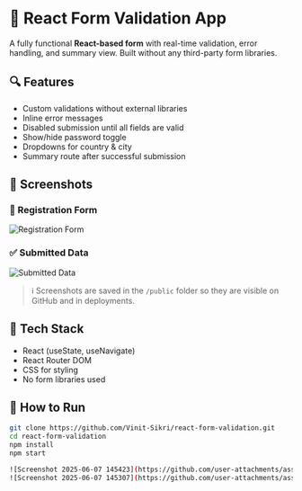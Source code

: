 # 📝 React Form Validation App

A fully functional **React-based form** with real-time validation, error handling, and summary view. Built without any third-party form libraries.

## 🔍 Features

- Custom validations without external libraries
- Inline error messages
- Disabled submission until all fields are valid
- Show/hide password toggle
- Dropdowns for country & city
- Summary route after successful submission

## 📸 Screenshots

### 🧾 Registration Form
![Registration Form](./public/form-screenshot.png)

### ✅ Submitted Data
![Submitted Data](./public/summary-screenshot.png)

> ℹ️ Screenshots are saved in the `/public` folder so they are visible on GitHub and in deployments.

## 📂 Tech Stack

- React (useState, useNavigate)
- React Router DOM
- CSS for styling
- No form libraries used

## 🚀 How to Run

```bash
git clone https://github.com/Vinit-Sikri/react-form-validation.git
cd react-form-validation
npm install
npm start

![Screenshot 2025-06-07 145423](https://github.com/user-attachments/assets/78ecb0fd-6877-4ca9-a7f6-7a6d41d4aa6f)
![Screenshot 2025-06-07 145307](https://github.com/user-attachments/assets/13677c3e-2fb1-4d91-9324-ee08abba114a)
